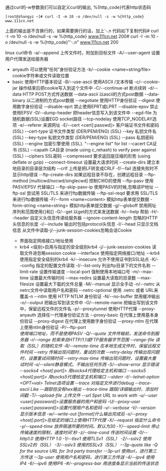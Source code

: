 通过curl的-w参数我们可以自定义curl的输出, %{http_code}代表http状态码
```shell
[root@zhangyz ~]# curl -I -m 10 -o /dev/null -s -w %{http_code}  www.111cn.net
```

上面的输出是不含换行的，如果需要换行的话，加上＼n
代码如下复制代码# curl -I -m 10 -o /dev/null -s -w %{http_code}  www.111cn.net
200# curl -I -m 10 -o /dev/null -s -w %{http_code}"＼n"  www.111cn.net
200

linux curl命令
-a/--append 上传文件时，附加到目标文件
-A/--user-agent <string> 设置用户代理发送给服务器
- anyauth 可以使用“任何”身份验证方法
-b/--cookie <name=string/file> cookie字符串或文件读取位置
- basic 使用HTTP基本验证
-B/--use-ascii 使用ASCII /文本传输
-c/--cookie-jar <file> 操作结束后把cookie写入到这个文件中
-C/--continue-at <offset> 断点续转
-d/--data <data> HTTP POST方式传送数据
--data-ascii <data> 以ascii的方式post数据
--data-binary <data> 以二进制的方式post数据
--negotiate 使用HTTP身份验证
--digest 使用数字身份验证
--disable-eprt 禁止使用EPRT或LPRT
--disable-epsv 禁止使用EPSV
-D/--dump-header <file> 把header信息写入到该文件中
--egd-file <file> 为随机数据(SSL)设置EGD socket路径
--tcp-nodelay 使用TCP_NODELAY选项
	-e/--referer 来源网址
	-E/--cert <cert[:passwd]> 客户端证书文件和密码 (SSL)
	--cert-type <type> 证书文件类型 (DER/PEM/ENG) (SSL)
	--key <key> 私钥文件名 (SSL)
	--key-type <type> 私钥文件类型 (DER/PEM/ENG) (SSL)
--pass <pass> 私钥密码 (SSL)
	--engine <eng> 加密引擎使用 (SSL). "--engine list" for list
	--cacert <file> CA证书 (SSL)
--capath <directory> CA目录 (made using c_rehash) to verify peer against (SSL)
	--ciphers <list> SSL密码
--compressed 要求返回是压缩的形势 (using deflate or gzip)
	--connect-timeout <seconds> 设置最大请求时间
	--create-dirs 建立本地目录的目录层次结构
	--crlf 上传是把LF转变成CRLF
	-f/--fail 连接失败时不显示http错误
	--ftp-create-dirs 如果远程目录不存在，创建远程目录
	--ftp-method [multicwd/nocwd/singlecwd] 控制CWD的使用
	--ftp-pasv 使用 PASV/EPSV 代替端口
	--ftp-skip-pasv-ip 使用PASV的时候,忽略该IP地址
	--ftp-ssl 尝试用 SSL/TLS 来进行ftp数据传输
	--ftp-ssl-reqd 要求用 SSL/TLS 来进行ftp数据传输
	-F/--form <name=content> 模拟http表单提交数据
	-form-string <name=string> 模拟http表单提交数据
	-g/--globoff 禁用网址序列和范围使用{}和[]
	-G/--get 以get的方式来发送数据
	-h/--help 帮助
	-H/--header <line>自定义头信息传递给服务器
	--ignore-content-length 忽略的HTTP头信息的长度
	-i/--include 输出时包括protocol头信息
	-I/--head 只显示文档信息
	从文件中读取-j/--junk-session-cookies忽略会话Cookie
	- 界面<interface>指定网络接口/地址使用
	- krb4 <级别>启用与指定的安全级别krb4
	-j/--junk-session-cookies 读取文件进忽略session cookie
	--interface <interface> 使用指定网络接口/地址
	--krb4 <level> 使用指定安全级别的krb4
	-k/--insecure 允许不使用证书到SSL站点
	-K/--config 指定的配置文件读取
	-l/--list-only 列出ftp目录下的文件名称
	--limit-rate <rate> 设置传输速度
	--local-port<NUM> 强制使用本地端口号
	-m/--max-time <seconds> 设置最大传输时间
	--max-redirs <num> 设置最大读取的目录数
	--max-filesize <bytes> 设置最大下载的文件总量
	-M/--manual 显示全手动
	-n/--netrc 从netrc文件中读取用户名和密码
	--netrc-optional 使用 .netrc 或者 URL来覆盖-n
	--ntlm 使用 HTTP NTLM 身份验证
	-N/--no-buffer 禁用缓冲输出
	-o/--output 把输出写到该文件中
	-O/--remote-name 把输出写到该文件中，保留远程文件的文件名
	-p/--proxytunnel 使用HTTP代理
	--proxy-anyauth 选择任一代理身份验证方法
	--proxy-basic 在代理上使用基本身份验证
	--proxy-digest 在代理上使用数字身份验证
	--proxy-ntlm 在代理上使用ntlm身份验证
	-P/--ftp-port <address> 使用端口地址，而不是使用PASV
	-Q/--quote <cmd>文件传输前，发送命令到服务器
	-r/--range <range>检索来自HTTP/1.1或FTP服务器字节范围
	--range-file 读取（SSL）的随机文件
	-R/--remote-time 在本地生成文件时，保留远程文件时间
	--retry <num> 传输出现问题时，重试的次数
	--retry-delay <seconds> 传输出现问题时，设置重试间隔时间
	--retry-max-time <seconds> 传输出现问题时，设置最大重试时间
	-s/--silent静音模式。不输出任何东西
	-S/--show-error 显示错误
	--socks4 <host[:port]> 用socks4代理给定主机和端口
	--socks5 <host[:port]> 用socks5代理给定主机和端口
	--stderr <file>
	-t/--telnet-option <OPT=val> Telnet选项设置
	--trace <file> 对指定文件进行debug
	--trace-ascii <file> Like --跟踪但没有hex输出
	--trace-time 跟踪/详细输出时，添加时间戳
	-T/--upload-file <file> 上传文件
	--url <URL> Spet URL to work with
	-u/--user <user[:password]>设置服务器的用户和密码
	-U/--proxy-user <user[:password]>设置代理用户名和密码
	-v/--verbose
	-V/--version 显示版本信息
	-w/--write-out [format]什么输出完成后
	-x/--proxy <host[:port]>在给定的端口上使用HTTP代理
	-X/--request <command>指定什么命令
	-y/--speed-time 放弃限速所要的时间。默认为30
	-Y/--speed-limit 停止传输速度的限制，速度时间'秒
	-z/--time-cond 传送时间设置
	-0/--http1.0 使用HTTP 1.0
	-1/--tlsv1 使用TLSv1（SSL）
	-2/--sslv2 使用SSLv2的（SSL）
	-3/--sslv3 使用的SSLv3（SSL）
	--3p-quote like -Q for the source URL for 3rd party transfer
	--3p-url 使用url，进行第三方传送
	--3p-user 使用用户名和密码，进行第三方传送
	-4/--ipv4 使用IP4
	-6/--ipv6 使用IP6
	-#/--progress-bar 用进度条显示当前的传送状态


